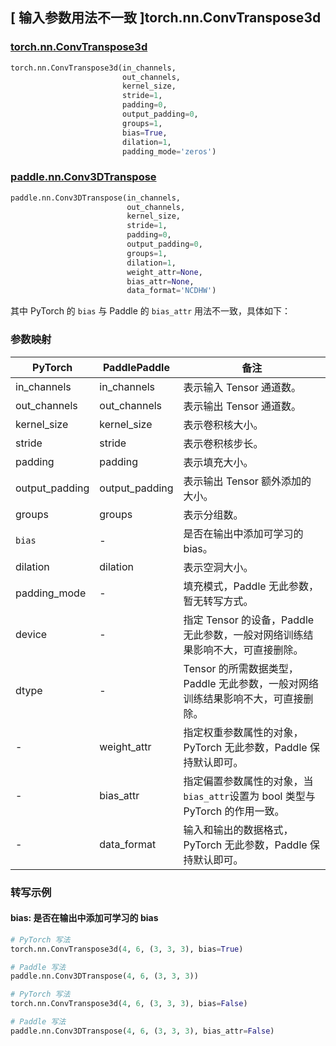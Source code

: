 ## [ 输入参数用法不一致 ]torch.nn.ConvTranspose3d
### [torch.nn.ConvTranspose3d](https://pytorch.org/docs/stable/generated/torch.nn.ConvTranspose3d.html?highlight=convtranspose3d#torch.nn.ConvTranspose3d)
```python
torch.nn.ConvTranspose3d(in_channels,
                         out_channels,
                         kernel_size,
                         stride=1,
                         padding=0,
                         output_padding=0,
                         groups=1,
                         bias=True,
                         dilation=1,
                         padding_mode='zeros')
```

### [paddle.nn.Conv3DTranspose](https://www.paddlepaddle.org.cn/documentation/docs/zh/develop/api/paddle/nn/Conv3DTranspose_cn.html#conv3dtranspose)
```python
paddle.nn.Conv3DTranspose(in_channels,
                          out_channels,
                          kernel_size,
                          stride=1,
                          padding=0,
                          output_padding=0,
                          groups=1,
                          dilation=1,
                          weight_attr=None,
                          bias_attr=None,
                          data_format='NCDHW')
```


其中 PyTorch 的 `bias` 与 Paddle 的 `bias_attr` 用法不一致，具体如下：
### 参数映射

| PyTorch       | PaddlePaddle | 备注                                                   |
| ------------- | ------------ | ------------------------------------------------------ |
| in_channels          | in_channels            | 表示输入 Tensor 通道数。                           |
| out_channels          | out_channels            | 表示输出 Tensor 通道数。                           |
| kernel_size          | kernel_size            | 表示卷积核大小。                           |
| stride          | stride            | 表示卷积核步长。                           |
| padding          | padding            | 表示填充大小。                           |
| output_padding          | output_padding            | 表示输出 Tensor 额外添加的大小。                           |
| groups          | groups            | 表示分组数。                           |
| `bias `         | -            | 是否在输出中添加可学习的 bias。                             |
| dilation          | dilation            | 表示空洞大小。                           |
| padding_mode  | -            | 填充模式，Paddle 无此参数，暂无转写方式。        |
| device        | -            | 指定 Tensor 的设备，Paddle 无此参数，一般对网络训练结果影响不大，可直接删除。   |
| dtype         | -            | Tensor 的所需数据类型，Paddle 无此参数，一般对网络训练结果影响不大，可直接删除。          |
| -             | weight_attr  | 指定权重参数属性的对象，PyTorch 无此参数，Paddle 保持默认即可。 |
| -             | bias_attr    | 指定偏置参数属性的对象，当`bias_attr`设置为 bool 类型与 PyTorch 的作用一致。 |
| -             | data_format  | 输入和输出的数据格式，PyTorch 无此参数，Paddle 保持默认即可。                                  |


### 转写示例
#### bias: 是否在输出中添加可学习的 bias
```python
# PyTorch 写法
torch.nn.ConvTranspose3d(4, 6, (3, 3, 3), bias=True)

# Paddle 写法
paddle.nn.Conv3DTranspose(4, 6, (3, 3, 3))
```
```python
# PyTorch 写法
torch.nn.ConvTranspose3d(4, 6, (3, 3, 3), bias=False)

# Paddle 写法
paddle.nn.Conv3DTranspose(4, 6, (3, 3, 3), bias_attr=False)
```

